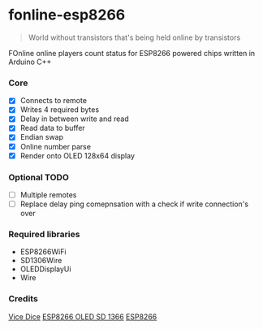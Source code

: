 # fonline-esp8266

> World without transistors that's being held online by transistors

FOnline online players count status for ESP8266 powered chips written in Arduino C++

### Core

- [x] Connects to remote
- [x] Writes 4 required bytes
- [x] Delay in between write and read
- [x] Read data to buffer
- [x] Endian swap
- [x] Online number parse
- [x] Render onto OLED 128x64 display

### Optional TODO

- [ ] Multiple remotes
- [ ] Replace delay ping comepnsation with a check if write connection's over

### Required libraries

- ESP8266WiFi
- SD1306Wire
- OLEDDisplayUi
- Wire

### Credits
[Vice Dice](https://github.com/ViceDice)
[ESP8266 OLED SD 1366](https://github.com/ThingPulse/esp8266-oled-ssd1306 )
[ESP8266](https://github.com/esp8266/Arduino)